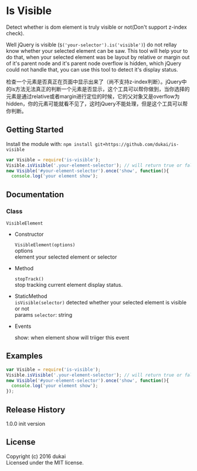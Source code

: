 # Is Visible

Detect whether is dom element is truly visible or not(Don't support z-index check). 

Well jQuery is visible (`$('your-selector').is('visible')`) do not rellay know whether your selected element can be saw. This tool will help your to do that, when your selected element was be layout by relative or margin out of it's parent node and it's parent node overflow is hidden, which jQuery could not handle that, you can use this tool to detect it's display status.
 
检查一个元素是否真正在页面中显示出来了（尚不支持z-index判断）。jQuery中的is方法无法真正的判断一个元素是否显示，这个工具可以帮你做到，当你选择的元素是通过relative或者margin进行定位的时候，它的父对象又是overflow为hidden，你的元素可能就看不见了，这时jQuery不能处理，但是这个工具可以帮你判断。

## Getting Started
Install the module with: `npm install git+https://github.com/dukai/is-visible`

```javascript
var Visible = require('is-visible');
Visible.isVisible('.your-element-selector'); // will return true or false by your selected element truly display status
new Visible('#your-element-selector').once('show', function(){
  console.log('your element show');
```

## Documentation 


### Class 

`VisibleElement`

- Constructor 

    `VisibleElement(options)`  
    options  
    element your selected element or selector

- Method 

    `stopTrack()`  
    stop tracking current element display status.

- StaticMethod  
    `isVisible(selector)`
    detected whether your selected element is visible or not  
    params 
    `selector`: string

- Events 

    show: when element show will triiger this event

## Examples

```javascript
var Visible = require('is-visible');
Visible.isVisible('.your-element-selector'); // will return true or false by your selected element truly display status
new Visible('#your-element-selector').once('show', function(){
  console.log('your element show');
});
```

## Release History
1.0.0 init version

## License
Copyright (c) 2016 dukai  
Licensed under the MIT license.
